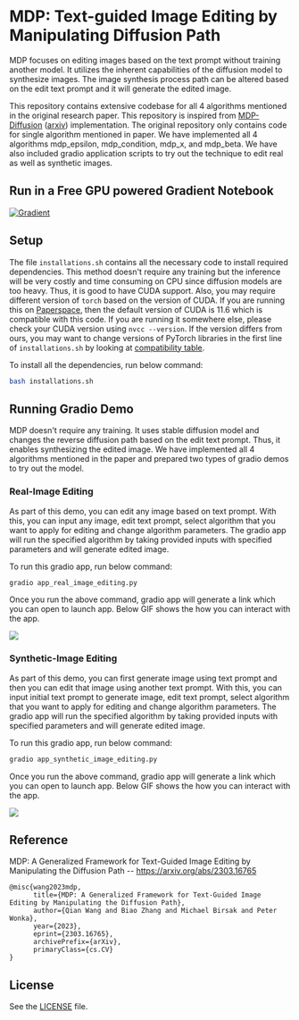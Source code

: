 # MDP: Text-guided Image Editing by Manipulating Diffusion Path

MDP focuses on editing images based on the text prompt without training another model. It utilizes the inherent capabilities of the diffusion model to synthesize images. The image synthesis process path can be altered based on the edit text prompt and it will generate the edited image.  

This repository contains extensive codebase for all 4 algorithms mentioned in the original research paper. This repository is inspired from [MDP-Diffusion](https://github.com/QianWangX/MDP-Diffusion) ([arxiv](https://arxiv.org/abs/2303.16765)) implementation. The original repository only contains code for single algorithm mentioned in paper. We have implemented all 4 algorithms mdp_epsilon, mdp_condition, mdp_x, and mdp_beta. We have also included gradio application scripts to try out the technique to edit real as well as synthetic images.  


## Run in a Free GPU powered Gradient Notebook

[![Gradient](https://assets.paperspace.io/img/gradient-badge.svg)](https://console.paperspace.com/github/ashutosh1919/mdp-diffusion?machine=Free-GPU)


## Setup

The file `installations.sh` contains all the necessary code to install required dependencies. This method doesn't require any training but the inference will be very costly and time consuming on CPU since diffusion models are too heavy. Thus, it is good to have CUDA support. Also, you may require different version of `torch` based on the version of CUDA. If you are running this on [Paperspace](https://www.paperspace.com/), then the default version of CUDA is 11.6 which is compatible with this code. If you are running it somewhere else, please check your CUDA version using `nvcc --version`. If the version differs from ours, you may want to change versions of PyTorch libraries in the first line of `installations.sh` by looking at [compatibility table](https://github.com/pytorch/pytorch/wiki/PyTorch-Versions).

To install all the dependencies, run below command:

```bash
bash installations.sh
```


## Running Gradio Demo

MDP doesn't require any training. It uses stable diffusion model and changes the reverse diffusion path based on the edit text prompt. Thus, it enables synthesizing the edited image. We have implemented all 4 algorithms mentioned in the paper and prepared two types of gradio demos to try out the model.

### Real-Image Editing

As part of this demo, you can edit any image based on text prompt. With this, you can input any image, edit text prompt, select algorithm that you want to apply for editing and change algorithm parameters. The gradio app will run the specified algorithm by taking provided inputs with specified parameters and will generate edited image.  

To run this gradio app, run below command:
```bash
gradio app_real_image_editing.py
```

Once you run the above command, gradio app will generate a link which you can open to launch app. Below GIF shows the how you can interact with the app.

![](./images/real_image_editing.gif)

### Synthetic-Image Editing

As part of this demo, you can first generate image using text prompt and then you can edit that image using another text prompt. With this, you can input initial text prompt to generate image, edit text prompt, select algorithm that you want to apply for editing and change algorithm parameters. The gradio app will run the specified algorithm by taking provided inputs with specified parameters and will generate edited image.  

To run this gradio app, run below command:
```bash
gradio app_synthetic_image_editing.py
```

Once you run the above command, gradio app will generate a link which you can open to launch app. Below GIF shows the how you can interact with the app.

![](./images/synthetic_image_editing.gif)


## Reference

MDP: A Generalized Framework for Text-Guided Image Editing by Manipulating the Diffusion Path -- https://arxiv.org/abs/2303.16765

```
@misc{wang2023mdp,
      title={MDP: A Generalized Framework for Text-Guided Image Editing by Manipulating the Diffusion Path}, 
      author={Qian Wang and Biao Zhang and Michael Birsak and Peter Wonka},
      year={2023},
      eprint={2303.16765},
      archivePrefix={arXiv},
      primaryClass={cs.CV}
}
```


## License

See the [LICENSE](LICENSE) file.
